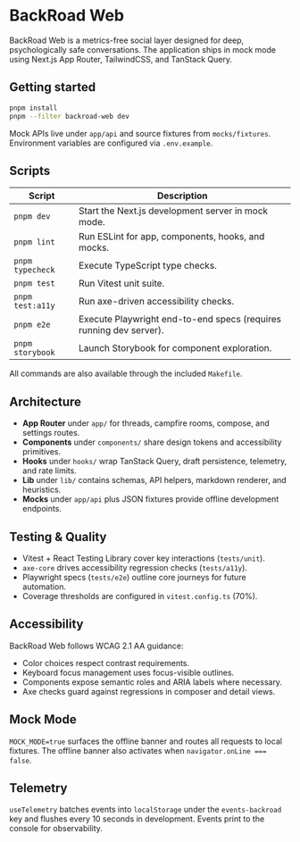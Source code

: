 # BackRoad Web

BackRoad Web is a metrics-free social layer designed for deep, psychologically safe conversations. The application ships in mock mode using Next.js App Router, TailwindCSS, and TanStack Query.

## Getting started

```bash
pnpm install
pnpm --filter backroad-web dev
```

Mock APIs live under `app/api` and source fixtures from `mocks/fixtures`. Environment variables are configured via `.env.example`.

## Scripts

| Script | Description |
| --- | --- |
| `pnpm dev` | Start the Next.js development server in mock mode. |
| `pnpm lint` | Run ESLint for app, components, hooks, and mocks. |
| `pnpm typecheck` | Execute TypeScript type checks. |
| `pnpm test` | Run Vitest unit suite. |
| `pnpm test:a11y` | Run axe-driven accessibility checks. |
| `pnpm e2e` | Execute Playwright end-to-end specs (requires running dev server). |
| `pnpm storybook` | Launch Storybook for component exploration. |

All commands are also available through the included `Makefile`.

## Architecture

- **App Router** under `app/` for threads, campfire rooms, compose, and settings routes.
- **Components** under `components/` share design tokens and accessibility primitives.
- **Hooks** under `hooks/` wrap TanStack Query, draft persistence, telemetry, and rate limits.
- **Lib** under `lib/` contains schemas, API helpers, markdown renderer, and heuristics.
- **Mocks** under `app/api` plus JSON fixtures provide offline development endpoints.

## Testing & Quality

- Vitest + React Testing Library cover key interactions (`tests/unit`).
- `axe-core` drives accessibility regression checks (`tests/a11y`).
- Playwright specs (`tests/e2e`) outline core journeys for future automation.
- Coverage thresholds are configured in `vitest.config.ts` (70%).

## Accessibility

BackRoad Web follows WCAG 2.1 AA guidance:

- Color choices respect contrast requirements.
- Keyboard focus management uses focus-visible outlines.
- Components expose semantic roles and ARIA labels where necessary.
- Axe checks guard against regressions in composer and detail views.

## Mock Mode

`MOCK_MODE=true` surfaces the offline banner and routes all requests to local fixtures. The offline banner also activates when `navigator.onLine === false`.

## Telemetry

`useTelemetry` batches events into `localStorage` under the `events-backroad` key and flushes every 10 seconds in development. Events print to the console for observability.

